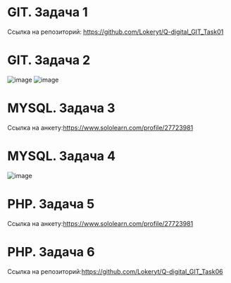 # GIT. Задача 1
  Ссылка на репозиторий: https://github.com/Lokeryt/Q-digital_GIT_Task01
# GIT. Задача 2
  ![image](https://user-images.githubusercontent.com/84319426/205139658-bfb340bd-3c08-460b-bec6-e3bb1607ab23.png)
  ![image](https://user-images.githubusercontent.com/84319426/205139698-03d630b9-6d48-456e-be93-144d0296ef4f.png)
# MYSQL. Задача 3
  Ссылка на анкету:https://www.sololearn.com/profile/27723981
# MYSQL. Задача 4
  ![image](https://user-images.githubusercontent.com/84319426/205336602-a23d09a0-8fdf-4629-a847-ee8a8e237ca5.png)
# PHP. Задача 5
  Ссылка на анкету:https://www.sololearn.com/profile/27723981
# PHP. Задача 6
  Ссылка на репозиторий:https://github.com/Lokeryt/Q-digital_GIT_Task06
